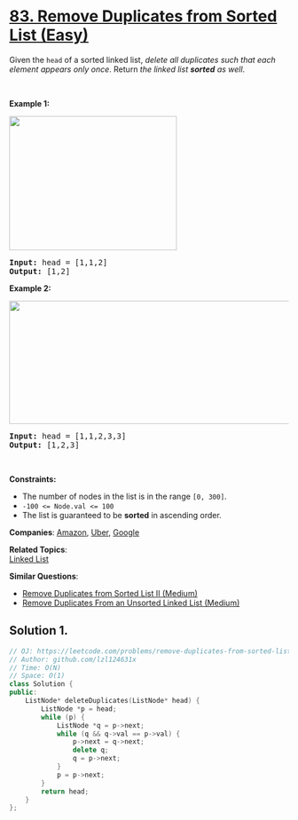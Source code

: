 # [83. Remove Duplicates from Sorted List (Easy)](https://leetcode.com/problems/remove-duplicates-from-sorted-list)

<p>Given the <code>head</code> of a sorted linked list, <em>delete all duplicates such that each element appears only once</em>. Return <em>the linked list <strong>sorted</strong> as well</em>.</p>
<p>&nbsp;</p>
<p><strong class="example">Example 1:</strong></p>
<img alt="" src="https://assets.leetcode.com/uploads/2021/01/04/list1.jpg" style="width: 302px; height: 242px;">
<pre><strong>Input:</strong> head = [1,1,2]
<strong>Output:</strong> [1,2]
</pre>
<p><strong class="example">Example 2:</strong></p>
<img alt="" src="https://assets.leetcode.com/uploads/2021/01/04/list2.jpg" style="width: 542px; height: 222px;">
<pre><strong>Input:</strong> head = [1,1,2,3,3]
<strong>Output:</strong> [1,2,3]
</pre>
<p>&nbsp;</p>
<p><strong>Constraints:</strong></p>
<ul>
	<li>The number of nodes in the list is in the range <code>[0, 300]</code>.</li>
	<li><code>-100 &lt;= Node.val &lt;= 100</code></li>
	<li>The list is guaranteed to be <strong>sorted</strong> in ascending order.</li>
</ul>

**Companies**:
[Amazon](https://leetcode.com/company/amazon), [Uber](https://leetcode.com/company/uber), [Google](https://leetcode.com/company/google)

**Related Topics**:  
[Linked List](https://leetcode.com/tag/linked-list/)

**Similar Questions**:
* [Remove Duplicates from Sorted List II (Medium)](https://leetcode.com/problems/remove-duplicates-from-sorted-list-ii/)
* [Remove Duplicates From an Unsorted Linked List (Medium)](https://leetcode.com/problems/remove-duplicates-from-an-unsorted-linked-list/)

## Solution 1.

```cpp
// OJ: https://leetcode.com/problems/remove-duplicates-from-sorted-list
// Author: github.com/lzl124631x
// Time: O(N)
// Space: O(1)
class Solution {
public:
    ListNode* deleteDuplicates(ListNode* head) {
        ListNode *p = head;
        while (p) {
            ListNode *q = p->next;
            while (q && q->val == p->val) {
                p->next = q->next;
                delete q;
                q = p->next;
            }
            p = p->next;
        }
        return head;
    }
};
```